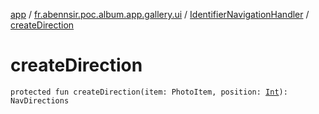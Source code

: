 [app](../../index.md) / [fr.abennsir.poc.album.app.gallery.ui](../index.md) / [IdentifierNavigationHandler](index.md) / [createDirection](./create-direction.md)

# createDirection

`protected fun createDirection(item: PhotoItem, position: `[`Int`](https://kotlinlang.org/api/latest/jvm/stdlib/kotlin/-int/index.html)`): NavDirections`